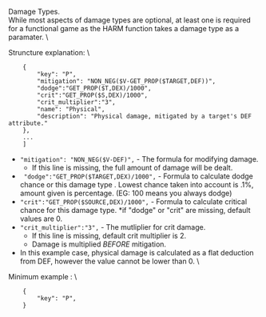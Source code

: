 Damage Types. \
While most aspects of damage types are optional, at least one is required for a functional game as the HARM function takes a damage type as a paramater. \

Struncture explanation: \
```
	{
		"key": "P",
		"mitigation": "NON_NEG($V-GET_PROP($TARGET,DEF))",
		"dodge":"GET_PROP($T,DEX)/1000",
		"crit":"GET_PROP($S,DEX)/1000",
		"crit_multiplier":"3",
		"name": "Physical",
		"description": "Physical damage, mitigated by a target's DEF attribute."
	},
	...
    ]
```
* `"mitigation": "NON_NEG($V-DEF)",` - The formula for modifying damage.
    * If this line is missing, the full amount of damage will be dealt.
* ` "dodge":"GET_PROP($TARGET,DEX)/1000",` - Formula to calculate dodge chance or this damage type . Lowest chance taken into account is .1%, amount given is percentage. (EG: 100 means you always dodge)
* `"crit":"GET_PROP($SOURCE,DEX)/1000",` - Formula to calculate critical chance for this damage type. 
    *if "dodge" or "crit" are missing, default values are 0.
* `"crit_multiplier":"3",` - The mutliplier for crit damage.
    * If this line is missing, default crit multiplier is 2.
    * Damage is multiplied _BEFORE_ mitigation.
* In this example case, physical damage is calculated as a flat deduction from DEF, however the value cannot be lower than 0.
\

Minimum example : \

```
	{
		"key": "P",
	}
```